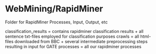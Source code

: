 WebMining/RapidMiner
====================

Folder for RapidMiner Processes, Input, Output, etc

classification_results = contains rapidminer classification results + all sentence txt-files employed for classification purposes
crawls = all html-files downloaded from BBC + several intermediate preprocessing steps resulting in input for GATE
processes = all our rapidminer processes
